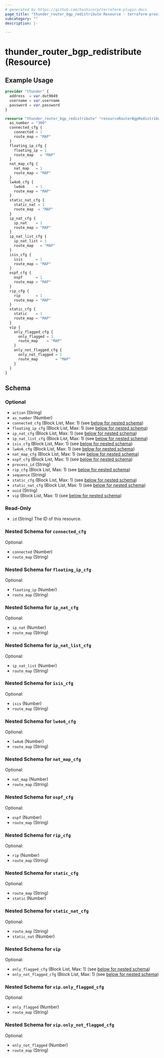 ```yaml
---
# generated by https://github.com/hashicorp/terraform-plugin-docs
page_title: "thunder_router_bgp_redistribute Resource - terraform-provider-thunder"
subcategory: ""
description: |-
  
---
```


# thunder_router_bgp_redistribute (Resource)



## Example Usage

```terraform
provider "thunder" {
  address  = var.dut9049
  username = var.username
  password = var.password
}

resource "thunder_router_bgp_redistribute" "resourceRouterBgpRedistributeTest" {
  as_number = "300"
  connected_cfg {
    connected = 1
    route_map = "MAP"
  }
  floating_ip_cfg {
    floating_ip = 1
    route_map   = "MAP"
  }
  nat_map_cfg {
    nat_map   = 1
    route_map = "MAP"
  }
  lw4o6_cfg {
    lw4o6     = 1
    route_map = "MAP"
  }
  static_nat_cfg {
    static_nat = 1
    route_map  = "MAP"
  }
  ip_nat_cfg {
    ip_nat    = 1
    route_map = "MAP"
  }
  ip_nat_list_cfg {
    ip_nat_list = 1
    route_map   = "MAP"
  }
  isis_cfg {
    isis      = 1
    route_map = "MAP"
  }
  ospf_cfg {
    ospf      = 1
    route_map = "MAP"
  }
  rip_cfg {
    rip       = 1
    route_map = "MAP"
  }
  static_cfg {
    static    = 1
    route_map = "MAP"
  }
  vip {
    only_flagged_cfg {
      only_flagged = 1
      route_map    = "MAP"
    }
    only_not_flagged_cfg {
      only_not_flagged = 1
      route_map        = "MAP"
    }
  }
}
```

<!-- schema generated by tfplugindocs -->
## Schema

### Optional

- `action` (String)
- `as_number` (Number)
- `connected_cfg` (Block List, Max: 1) (see [below for nested schema](#nestedblock--connected_cfg))
- `floating_ip_cfg` (Block List, Max: 1) (see [below for nested schema](#nestedblock--floating_ip_cfg))
- `ip_nat_cfg` (Block List, Max: 1) (see [below for nested schema](#nestedblock--ip_nat_cfg))
- `ip_nat_list_cfg` (Block List, Max: 1) (see [below for nested schema](#nestedblock--ip_nat_list_cfg))
- `isis_cfg` (Block List, Max: 1) (see [below for nested schema](#nestedblock--isis_cfg))
- `lw4o6_cfg` (Block List, Max: 1) (see [below for nested schema](#nestedblock--lw4o6_cfg))
- `nat_map_cfg` (Block List, Max: 1) (see [below for nested schema](#nestedblock--nat_map_cfg))
- `ospf_cfg` (Block List, Max: 1) (see [below for nested schema](#nestedblock--ospf_cfg))
- `process_id` (String)
- `rip_cfg` (Block List, Max: 1) (see [below for nested schema](#nestedblock--rip_cfg))
- `sequence` (String)
- `static_cfg` (Block List, Max: 1) (see [below for nested schema](#nestedblock--static_cfg))
- `static_nat_cfg` (Block List, Max: 1) (see [below for nested schema](#nestedblock--static_nat_cfg))
- `uuid` (String)
- `vip` (Block List, Max: 1) (see [below for nested schema](#nestedblock--vip))

### Read-Only

- `id` (String) The ID of this resource.

<a id="nestedblock--connected_cfg"></a>
### Nested Schema for `connected_cfg`

Optional:

- `connected` (Number)
- `route_map` (String)


<a id="nestedblock--floating_ip_cfg"></a>
### Nested Schema for `floating_ip_cfg`

Optional:

- `floating_ip` (Number)
- `route_map` (String)


<a id="nestedblock--ip_nat_cfg"></a>
### Nested Schema for `ip_nat_cfg`

Optional:

- `ip_nat` (Number)
- `route_map` (String)


<a id="nestedblock--ip_nat_list_cfg"></a>
### Nested Schema for `ip_nat_list_cfg`

Optional:

- `ip_nat_list` (Number)
- `route_map` (String)


<a id="nestedblock--isis_cfg"></a>
### Nested Schema for `isis_cfg`

Optional:

- `isis` (Number)
- `route_map` (String)


<a id="nestedblock--lw4o6_cfg"></a>
### Nested Schema for `lw4o6_cfg`

Optional:

- `lw4o6` (Number)
- `route_map` (String)


<a id="nestedblock--nat_map_cfg"></a>
### Nested Schema for `nat_map_cfg`

Optional:

- `nat_map` (Number)
- `route_map` (String)


<a id="nestedblock--ospf_cfg"></a>
### Nested Schema for `ospf_cfg`

Optional:

- `ospf` (Number)
- `route_map` (String)


<a id="nestedblock--rip_cfg"></a>
### Nested Schema for `rip_cfg`

Optional:

- `rip` (Number)
- `route_map` (String)


<a id="nestedblock--static_cfg"></a>
### Nested Schema for `static_cfg`

Optional:

- `route_map` (String)
- `static` (Number)


<a id="nestedblock--static_nat_cfg"></a>
### Nested Schema for `static_nat_cfg`

Optional:

- `route_map` (String)
- `static_nat` (Number)


<a id="nestedblock--vip"></a>
### Nested Schema for `vip`

Optional:

- `only_flagged_cfg` (Block List, Max: 1) (see [below for nested schema](#nestedblock--vip--only_flagged_cfg))
- `only_not_flagged_cfg` (Block List, Max: 1) (see [below for nested schema](#nestedblock--vip--only_not_flagged_cfg))

<a id="nestedblock--vip--only_flagged_cfg"></a>
### Nested Schema for `vip.only_flagged_cfg`

Optional:

- `only_flagged` (Number)
- `route_map` (String)


<a id="nestedblock--vip--only_not_flagged_cfg"></a>
### Nested Schema for `vip.only_not_flagged_cfg`

Optional:

- `only_not_flagged` (Number)
- `route_map` (String)


